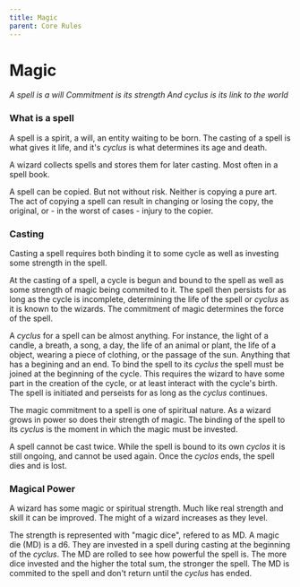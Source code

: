 ```yaml
---
title: Magic
parent: Core Rules
---
```


# Magic

*A spell is a will*
*Commitment is its strength*
*And cyclus is its link to the world*

### What is a spell

A spell is a spirit, a will, an entity waiting to be born. The casting of a
spell is what gives it life, and it's *cyclus* is what determines its age and
death. 

A wizard collects spells and stores them for later casting. Most often in a
spell book. 

A spell can be copied. But not without risk. Neither is copying a pure art. The
act of copying a spell can result in changing or losing the copy, the original, 
or - in the worst of cases - injury to the copier. 

### Casting

Casting a spell requires both binding it to some 
cycle as well as investing some strength in the spell. 

At the casting of a spell, a cycle is begun and bound to the spell as well as 
some strength of magic being commited to it. 
The spell then persists for as long as the cycle is incomplete, determining the
life of the spell or *cyclus* as it is known to the wizards. 
The commitment of magic determines the force of the spell. 

A *cyclus* for a spell can be almost anything. For instance, the light of a
candle, a breath, a song, a day, the life of an animal or plant, the life of a
object, wearing a piece of clothing, or the passage of the sun. Anything that
has a begining and an end. To bind the spell to its *cyclus* the spell must be
joined at the beginning of the cycle. This requires the wizard to have some
part in the creation of the cycle, or at least interact with the cycle's birth.
The spell is initiated and perseists for as long as the *cyclus* continues. 

The magic commitment to a spell is one of spiritual nature. As a wizard grows
in power so does their strength of magic. The binding of the spell to its
*cyclus* is the moment in which the magic must be invested.

A spell cannot be cast twice. While the spell is bound to its own *cyclos* it
is still ongoing, and cannot be used again. Once the *cyclos* ends, the spell
dies and is lost. 

### Magical Power

A wizard has some magic or spiritual strength. Much like real strength and
skill it can be improved. The might of a wizard increases as they level. 

The strength is represented with "magic dice", refered to as MD. A magic die
(MD) is a d6. They are invested in a spell during casting at the beginning of
the *cyclus*. The MD are rolled to see how powerful the spell is. The more dice
invested and the higher the total sum, the stronger the spell. The MD is
commited to the spell and don't return until the *cyclus* has ended. 

